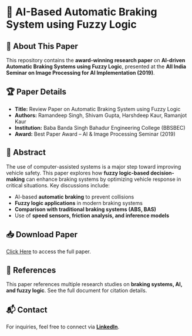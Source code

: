 # 🚗 AI-Based Automatic Braking System using Fuzzy Logic

## 📜 About This Paper
This repository contains the **award-winning research paper** on **AI-driven Automatic Braking Systems using Fuzzy Logic**, presented at the **All India Seminar on Image Processing for AI Implementation (2019)**.

## 🏆 Paper Details
- **Title:** Review Paper on Automatic Braking System using Fuzzy Logic
- **Authors:** Ramandeep Singh, Shivam Gupta, Harshdeep Kaur, Ramanjot Kaur
- **Institution:** Baba Banda Singh Bahadur Engineering College (BBSBEC)
- **Award:** Best Paper Award – AI & Image Processing Seminar (2019)

## 📖 Abstract
The use of computer-assisted systems is a major step toward improving vehicle safety. This paper explores how **fuzzy logic-based decision-making** can enhance braking systems by optimizing vehicle response in critical situations. Key discussions include:
- AI-based **automatic braking** to prevent collisions
- **Fuzzy logic applications** in modern braking systems
- **Comparison with traditional braking systems (ABS, BAS)**
- Use of **speed sensors, friction analysis, and inference models**

## 📥 Download Paper
[Click Here](./Review_Paper_Automatic_Braking.pdf) to access the full paper.

## 🔗 References
This paper references multiple research studies on **braking systems, AI, and fuzzy logic**. See the full document for citation details.

## 📬 Contact
For inquiries, feel free to connect via **[LinkedIn](https://www.linkedin.com/in/mrrdsingh/)**.
